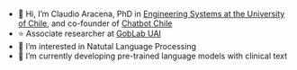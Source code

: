 - 👋 Hi, I’m Claudio Aracena, PhD in [Engineering Systems at the University of Chile](https://www.dsiuchile.cl/alumnos/alumnos/), and co-founder of [Chatbot Chile](https://chatbotchile.cl)
- ⭐ Associate researcher at [GobLab UAI](https://goblab.uai.cl/nosotros/)
- 👀 I’m interested in Natutal Language Processing 
- 🌱 I’m currently developing pre-trained language models with clinical text

<!---
caracena/caracena is a ✨ special ✨ repository because its `README.md` (this file) appears on your GitHub profile.
You can click the Preview link to take a look at your changes.
--->
